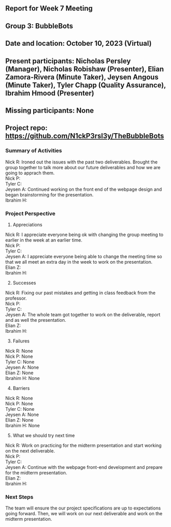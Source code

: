 ## Report for Week 7 Meeting
## Group 3: BubbleBots
## Date and location: October 10, 2023 (Virtual)
## Present participants: Nicholas Persley (Manager), Nicholas Robishaw (Presenter), Elian Zamora-Rivera (Minute Taker), Jeysen Angous (Minute Taker), Tyler Chapp (Quality Assurance), Ibrahim Hmood (Presenter)
## Missing participants: None
## Project repo: https://github.com/N1ckP3rsl3y/TheBubbleBots

### Summary of Activities

Nick R: Ironed out the issues with the past two deliverables. Brought the group together to talk more about our future deliverables and how we are going to apprach them. \
Nick P: \
Tyler C: \
Jeysen A: Continued working on the front end of the webpage design and began brainstorming for the presentation. \
Ibrahim H: 


### Project Perspective
1. Appreciations

  Nick R: I appreciate everyone being ok with changing the group meeting to earlier in the week at an earlier time. \
  Nick P: \
  Tyler C: \
  Jeysen A: I appreciate everyone being able to change the meeting time so that we all meet an extra day in the week to work on the 
            presentation. \
  Elian Z: \
  Ibrahim H: 

2. Successes

  Nick R: Fixing our past mistakes and getting in class feedback from the professor. \
  Nick P: \
  Tyler C: \
  Jeysen A: The whole team got together to work on the deliverable, report and as well the presentation. \
  Elian Z: \
  Ibrahim H: 

  
3. Failures

  Nick R: None\
  Nick P: None\
  Tyler C: None\
  Jeysen A: None\
  Elian Z: None\
  Ibrahim H: None

4. Barriers

  Nick R: None\
  Nick P: None\
  Tyler C: None\
  Jeysen A: None\
  Elian Z: None\
  Ibrahim H: None

5. What we should try next time
   
Nick R: Work on practicing for the midterm presentation and start working on the next deliverable. \
Nick P: \
Tyler C: \
Jeysen A: Continue with the webpage front-end development and prepare for the midterm presentation. \
Elian Z: \
Ibrahim H: 


### Next Steps

  The team will ensure the our project specifications are up to expectations going forward. Then, we will work on our next deliverable and work on the midterm presentation.

